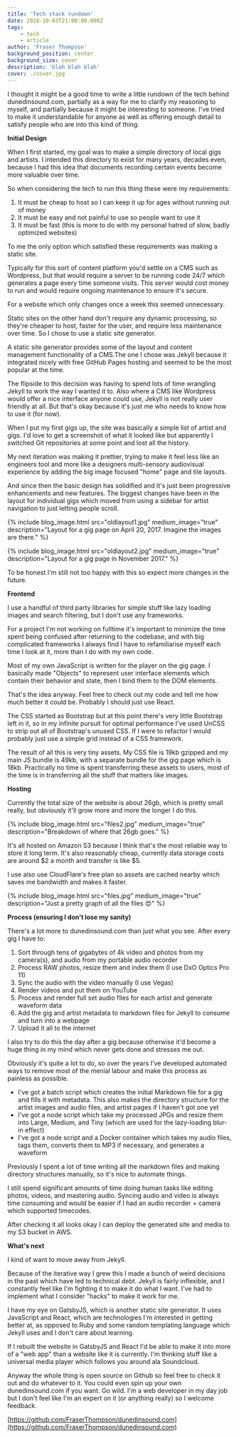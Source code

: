```yaml
---
title: 'Tech stack rundown'
date: 2018-10-03T21:00:00.000Z
tags:
    - tech
    - article
author: 'Fraser Thompson'
background_position: center
background_size: cover
description: 'blah blah blah'
cover: ./cover.jpg
---
```



I thought it might be a good time to write a little rundown of the tech behind dunedinsound.com, partially as a way for me to clarify my reasoning to myself, and partially because it might be interesting to someone. I've tried to make it understandable for anyone as well as offering enough detail to satisfy people who are into this kind of thing.



**Initial Design**

When I first started, my goal was to make a simple directory of local gigs and artists. I intended this directory to exist for many years, decades even, because I had this idea that documents recording certain events become more valuable over time.

So when considering the tech to run this thing these were my requirements:

1. It must be cheap to host so I can keep it up for ages without running out of money
2. It must be easy and not painful to use so people want to use it
3. It must be fast (this is more to do with my personal hatred of slow, badly optimized websites)

To me the only option which satisfied these requirements was making a static site.

Typically for this sort of content platform you'd settle on a CMS such as Wordpress, but that would require a server to be running code 24/7 which generates a page every time someone visits. This server would cost money to run and would require ongoing maintenance to ensure it's secure. 

For a website which only changes once a week this seemed unnecessary.

Static sites on the other hand don't require any dynamic processing, so they're cheaper to host, faster for the user, and require less maintenance over time. So I chose to use a static site generator.

A static site generator provides some of the layout and content management functionality of a CMS.The one I chose was Jekyll because it integrated nicely with free GitHub Pages hosting and seemed to be the most popular at the time.

The flipside to this decision was having to spend lots of time wrangling Jekyll to work the way I wanted it to. Also where a CMS like Wordpress would offer a nice interface anyone could use, Jekyll is not really user friendly at all. But that's okay because it's just me who needs to know how to use it (for now).

When I put my first gigs up, the site was basically a simple list of artist and gigs. I'd love to get a screenshot of what it looked like but apparently I switched Git repositories at some point and lost all the history.

My next iteration was making it prettier, trying to make it feel less like an engineers tool and more like a designers multi-sensory audiovisual experience by adding the big image focused "home" page and tile layouts.

And since then the basic design has solidified and it's just been progressive enhancements and new features. The biggest changes have been in the layout for individual gigs which moved from using a sidebar for artist navigation to just letting people scroll. 

{% include blog_image.html src="oldlayout1.jpg" medium_image="true" description="Layout for a gig page on April 20, 2017. Imagine the images are there." %}

{% include blog_image.html src="oldlayout2.jpg" medium_image="true" description="Layout for a gig page in November 2017." %}

To be honest I'm still not too happy with this so expect more changes in the future.

**Frontend**

I use a handful of third party libraries for simple stuff like lazy loading images and search filtering, but I don't use any frameworks.

For a project I'm not working on fulltime it's important to minimize the time spent being confused after returning to the codebase, and with big complicated frameworks I always find I have to refamiliarise myself each time I look at it, more than I do with my own code.

Most of my own JavaScript is written for the player on the gig page. I basically made "Objects" to represent user interface elements which contain their behavior and state, then I bind them to the DOM elements.

That's the idea anyway. Feel free to check out my code and tell me how much better it could be. Probably I should just use React.

The CSS started as Bootstrap but at this point there's very little Bootstrap left in it, so in my infinite pursuit for optimal performance I've used UnCSS to strip out all of Bootstrap's unused CSS. If I were to refactor I would probably just use a simple grid instead of a CSS framework.

The result of all this is very tiny assets. My CSS file is 19kb gzipped and my main JS bundle is 49kb, with a separate bundle for the gig page which is 18kb. Practically no time is spent transferring these assets to users, most of the time is in transferring all the stuff that matters like images. 

**Hosting**

Currently the total size of the website is about 26gb, which is pretty small really, but obviously it'll grow more and more the longer I do this.

{% include blog_image.html src="files2.jpg" medium_image="true" description="Breakdown of where that 26gb goes." %}

It's all hosted on Amazon S3 because I think that's the most reliable way to store it long term. It's also reasonably cheap, currently data storage costs are around $2 a month and transfer is like $5. 

I use also use CloudFlare's free plan so assets are cached nearby which saves me bandwidth and makes it faster.

{% include blog_image.html src="files.jpg" medium_image="true" description="Just a pretty graph of all the files 😍" %}

**Process (ensuring I don't lose my sanity)**

There's a lot more to dunedinsound.com than just what you see. After every gig I have to:

1. Sort through tens of gigabytes of 4k video and photos from my camera(s), and audio from my portable audio recorder
2. Process RAW photos, resize them and index them (I use DxO Optics Pro 11)
3. Sync the audio with the video manually (I use Vegas)
4. Render videos and put them on YouTube
5. Process and render full set audio files for each artist and generate waveform data
6. Add the gig and artist metadata to markdown files for Jekyll to consume and turn into a webpage
7. Upload it all to the internet

I also try to do this the day after a gig because otherwise it'd become a huge thing in my mind which never gets done and stresses me out.

Obviously it's quite a lot to do, so over the years I've developed automated ways to remove most of the menial labour and make this process as painless as possible. 
 
- I've got a batch script which creates the initial Markdown file for a gig and fills it with metadata. This also makes the directory structure for the artist images and audio files, and artist pages if I haven't got one yet
- I've got a node script which take my processed JPGs and resize them into Large, Medium, and Tiny (which are used for the lazy-loading blur-in effect)
- I've got a node script and a Docker container which takes my audio files, tags them, converts them to MP3 if necessary, and generates a waveform

Previously I spent a lot of time writing all the markdown files and making directory structures manually, so it's nice to automate things. 

I still spend significant amounts of time doing human tasks like editing photos, videos, and mastering audio. Syncing audio and video is always time consuming and would be easier if I had an audio recorder + camera which supported timecodes.

After checking it all looks okay I can deploy the generated site and media to my S3 bucket in AWS.

**What's next**

I kind of want to move away from Jekyll.

Because of the iterative way I grew this I made a bunch of weird decisions in the past which have led to technical debt. Jekyll is fairly inflexible, and I constantly feel like I'm fighting it to make it do what I want. I've had to implement what I consider "hacks" to make it work for me.

I have my eye on GatsbyJS, which is another static site generator. It uses JavaScript and React, which are technologies I'm interested in getting better at, as opposed to Ruby and some random templating language which Jekyll uses and I don't care about learning. 

If I rebuilt the website in GatsbyJS and React I'd be able to make it into more of a "web app" than a website like it is currently. I'm thinking stuff like a universal media player which follows you around ala Soundcloud.

Anyway the whole thing is open source on Github so feel free to check it out and do whatever to it. You could even spin up your own dunedinsound.com if you want. Go wild. I'm a web developer in my day job but I don't feel like I'm an expert on it (or anything really) so I welcome feedback.

[https://github.com/FraserThompson/dunedinsound.com](https://github.com/FraserThompson/dunedinsound.com)